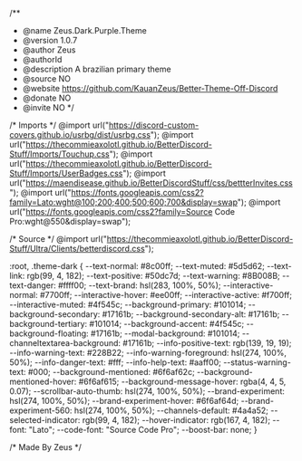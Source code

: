 /**
 * @name Zeus.Dark.Purple.Theme
 * @version 1.0.7
 * @author Zeus
 * @authorId 
 * @description A brazilian primary theme
 * @source NO
 * @website https://github.com/KauanZeus/Better-Theme-Off-Discord
 * @donate NO
 * @invite NO
*/

/* Imports */
@import url("https://discord-custom-covers.github.io/usrbg/dist/usrbg.css");
@import url("https://thecommieaxolotl.github.io/BetterDiscord-Stuff/Imports/Touchup.css");
@import url("https://thecommieaxolotl.github.io/BetterDiscord-Stuff/Imports/UserBadges.css");
@import url("https://maendisease.github.io/BetterDiscordStuff/css/bettterInvites.css");
@import url("https://fonts.googleapis.com/css2?family=Lato:wght@100;200;400;500;600;700&display=swap");
@import url("https://fonts.googleapis.com/css2?family=Source Code Pro:wght@550&display=swap");

/* Source */
@import url("https://thecommieaxolotl.github.io/BetterDiscord-Stuff/Ultra/Clients/betterdiscord.css");

:root,
.theme-dark {
    --text-normal: #8c00ff;
    --text-muted: #5d5d62;
    --text-link: rgb(99, 4, 182);
    --text-positive: #50dc7d;
    --text-warning: #8B008B;
    --text-danger: #ffff00;
    --text-brand: hsl(283, 100%, 50%);
    --interactive-normal: #7700ff;
    --interactive-hover: #ee00ff; 
    --interactive-active: #f700ff;
    --interactive-muted: #4f545c;
    --background-primary: #101014;
    --background-secondary: #17161b;
    --background-secondary-alt: #17161b;
    --background-tertiary: #101014;
    --background-accent: #4f545c;
    --background-floating: #17161b;
    --modal-background: #101014;
    --channeltextarea-background: #17161b;
    --info-positive-text: rgb(139, 19, 19);
    --info-warning-text: #228B22;
    --info-warning-foreground: hsl(274, 100%, 50%);
    --info-danger-text: #fff;
    --info-help-text: #aaff00;
    --status-warning-text: #000;
    --background-mentioned: #6f6af62c; 
    --background-mentioned-hover: #6f6af615;
    --background-message-hover: rgba(4, 4, 5, 0.07);
    --scrollbar-auto-thumb: hsl(274, 100%, 50%);
    --brand-experiment: hsl(274, 100%, 50%);
    --brand-experiment-hover: #6f6af64d;
    --brand-experiment-560: hsl(274, 100%, 50%);
    --channels-default: #4a4a52;
    --selected-indicator: rgb(99, 4, 182);
    --hover-indicator: rgb(167, 4, 182);
    --font: "Lato";
    --code-font: "Source Code Pro";
    --boost-bar: none;
}

/* Made By Zeus */
